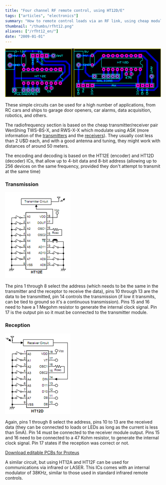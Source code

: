 ```yaml
---
title: "Four channel RF remote control, using HT12D/E"
tags: ["articles", "electronics"]
summary: "How to remote control loads via an RF link, using cheap modules and ICs."
thumbnail: "/thumbs/rfht12.png"
aliases: ["/rfht12_en/"]
date: "2009-01-01"
---
```


![Transmitter and receiver, RF, 4 channels](/images/controlrf_lyt.png)

These simple circuits can be used for a high number of applications, from RC cars and ships to garage door openers, car alarms, data acquisition, robotics, and others.

The radiofrequency section is based on the cheap transmitter/receiver pair WenShing TWS-BS-X, and RWS-X-X which modulate using ASK (more information of the [transmitters](https://www.wenshing.com.tw/?action=en&style=list&classid=158) and the [receivers](https://www.wenshing.com.tw/?action=en&style=list&classid=157)). They usually cost less than 2 U$D each, and with a good antenna and tuning, they might work with distances of around 50 meters.

The encoding and decoding is based on the HT12E (encoder) and HT12D (decoder) ICs, that allow up to 4-bit data and 8-bit address (allowing up to 256 devices on the same frequency, provided they don't attempt to transmit at the same time)

### Transmission
![HT12E diagram RF](/images/ht12e.png)

The pins 1 through 8 select the address (which needs to be the same in the transmitter and the receptor to receive the data), pins 10 through 13 are the data to be transmitted, pin 14 controls the transmission (if low it transmits, can be tied to ground so it's a continuous transmission). Pins 15 and 16 need to have a 1 Megohm resistor to generate the internal clock signal. Pin 17 is the output pin so it must be connected to the transmitter module.

### Reception
![HT12D diagram RF](/images/ht12d.png)

Again, pins 1 through 8 select the address, pins 10 to 13 are the received data (they can be connected to loads or LEDs as long as the current is less than 5mA). Pin 14 must be connected to the receiver module output. Pins 15 and 16 need to be connected to a 47 Kohm resistor, to generate the internal clock signal. Pin 17 states if the reception was correct or not.

[Download editable PCBs for Proteus](/downloads/controlrf.zip)

A similar circuit, but using HT12A and HT12F can be used for communications via infrared or LASER. This ICs comes with an internal modulator of 38KHz, similar to those used in standard infrared remote controls.
